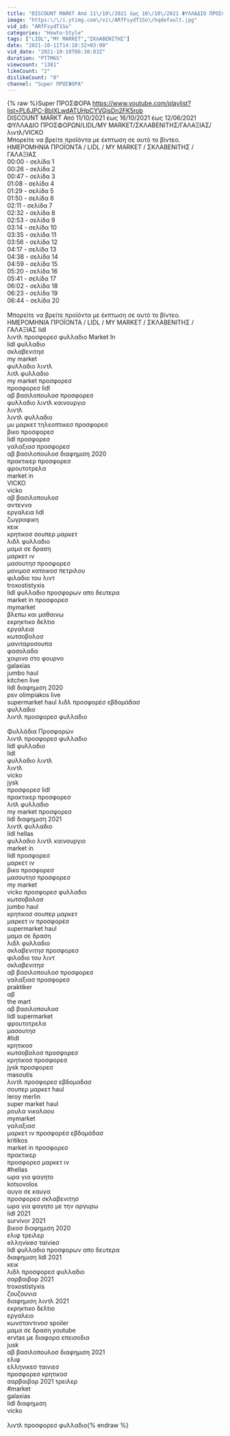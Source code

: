 ```yaml
---
title: "DISCOUNT MARKT Από 11\/10\/2021 έως 16\/10\/2021 ΦΥΛΛΑΔΙΟ ΠΡΟΣΦΟΡΩΝ\/LIDL\/ΓΑΛΑΞΙΑΣ\/λιντλ\/VICKO"
image: "https:\/\/i.ytimg.com\/vi\/ARfFsydT1So\/hqdefault.jpg"
vid_id: "ARfFsydT1So"
categories: "Howto-Style"
tags: ["LIDL","MY MARKET","ΣΚΛΑΒΕΝΙΤΗΣ"]
date: "2021-10-11T14:18:32+03:00"
vid_date: "2021-10-10T06:30:03Z"
duration: "PT7M6S"
viewcount: "1381"
likeCount: "2"
dislikeCount: "0"
channel: "Super ΠΡΟΣΦΟΡΑ"
---
```

{% raw %}Super ΠΡΟΣΦΟΡΑ <a rel="nofollow" target="blank" href="https://www.youtube.com/playlist?list=PL6JPC-8bIXLwdATUHpCYVGjsDn2FK5rob">https://www.youtube.com/playlist?list=PL6JPC-8bIXLwdATUHpCYVGjsDn2FK5rob</a><br />DISCOUNT MARKT Από 11/10/2021 έως 16/10/2021 έως 12/06/2021 ΦΥΛΛΑΔΙΟ ΠΡΟΣΦΟΡΩΝ/LIDL/MY MARKET/ΣΚΛΑΒΕΝΙΤΗΣ/ΓΑΛΑΞΙΑΣ/λιντλ/VICKO<br />Μπορείτε να βρείτε προϊόντα με έκπτωση σε αυτό το βίντεο.<br />ΗΜΕΡΟΜΗΝΙΑ ΠΡΟΪΟΝΤΑ / LIDL / MY MARKET / ΣΚΛΑΒΕΝΙΤΗΣ / ΓΑΛΑΞΙΑΣ<br />00:00 -  σελίδα 1<br />00:26 -  σελίδα 2<br />00:47 -  σελίδα 3<br />01:08 -  σελίδα 4<br />01:29 -  σελίδα 5<br />01:50 -  σελίδα 6<br />02:11 -  σελίδα 7<br />02:32 -  σελίδα 8<br />02:53 -  σελίδα 9<br />03:14 -  σελίδα 10<br />03:35 -  σελίδα 11<br />03:56 -  σελίδα 12<br />04:17 -  σελίδα 13<br />04:38 -  σελίδα 14<br />04:59 -  σελίδα 15<br />05:20 -  σελίδα 16<br />05:41 -  σελίδα 17<br />06:02 -  σελίδα 18<br />06:23 -  σελίδα 19<br />06:44 -  σελίδα 20<br /><br />Μπορείτε να βρείτε προϊόντα με έκπτωση σε αυτό το βίντεο.<br />ΗΜΕΡΟΜΗΝΙΑ ΠΡΟΪΟΝΤΑ / LIDL / MY MARKET / ΣΚΛΑΒΕΝΙΤΗΣ / ΓΑΛΑΞΙΑΣ lidl<br />λιντλ προσφορεσ φυλλαδιο Market In<br />lidl φυλλαδιο<br />σκλαβενιτησ<br />my market<br />φυλλαδιο λιντλ<br />λιτλ φυλλαδιο<br />my market προσφορεσ<br />προσφορεσ lidl<br />αβ βασιλοπουλοσ προσφορεσ<br />φυλλαδιο λιντλ καινουργιο<br />λιντλ<br />λιντλ φυλλαδιο<br />μυ μαρκετ τηλεοπτικεσ προσφορεσ<br />βικο προσφορεσ<br />lidl προσφορεσ<br />γαλαξιασ προσφορεσ<br />αβ βασιλοπουλοσ διαφημιση 2020<br />πρακτικερ προσφορεσ<br />φρουτοτρελα<br />market in<br />VICKO<br />vicko<br />αβ βασιλοπουλοσ<br />αντεννα<br />εργαλεια lidl<br />ζωγραφικη<br />κεικ<br />κρητικοσ σουπερ μαρκετ<br />λιδλ φυλλαδιο<br />μαμα σε δραση<br />μαρκετ ιν<br />μασουτησ προσφορεσ<br />μονιμοσ κατοικοσ πετριλου<br />φιλαδιο του λιντ<br />troxostistyxis<br />lidl φυλλαδιο προσφορων απο δευτερα<br />market in προσφορεσ<br />mymarket<br />βλεπω και μαθαινω<br />εκρηκτικο δελτιο<br />εργαλεια<br />κωτσοβολοσ<br />μανιταροσουπα<br />φασολαδα<br />χοιρινο στο φουρνο<br />galaxias<br />jumbo haul<br />kitchen live<br />lidl διαφημιση 2020<br />psv olimpiakos live<br />supermarket haul λιδλ προσφορέσ εβδομάδασ<br /> φυλλαδιο<br />λιντλ προσφορεσ φυλλαδιο<br /><br />Φυλλάδια Προσφορών<br />λιντλ προσφορεσ φυλλαδιο<br />lidl φυλλαδιο<br />lidl<br />φυλλαδιο λιντλ<br />λιντλ<br />vicko<br />jysk<br />προσφορεσ lidl<br />πρακτικερ προσφορεσ<br />λιτλ φυλλαδιο<br />my market προσφορεσ<br />lidl διαφημιση 2021<br />λιντλ φυλλαδιο<br />lidl hellas<br />φυλλαδιο λιντλ καινουργιο<br />market in<br />lidl προσφορεσ<br />μαρκετ ιν<br />βικο προσφορεσ<br />μασουτησ προσφορεσ<br />my market<br />vicko προσφορεσ φυλλαδιο<br />κωτσοβολοσ<br />jumbo haul<br />κρητικοσ σουπερ μαρκετ<br />μαρκετ ιν προσφορέσ<br />supermarket haul<br />μαμα σε δραση<br />λιδλ φυλλαδιο<br />σκλαβενιτησ προσφορεσ<br />φιλαδιο του λιντ<br />σκλαβενιτησ<br />αβ βασιλοπουλοσ προσφορεσ<br />γαλαξιασ προσφορεσ<br />praktiker<br />αβ<br />the mart<br />αβ βασιλοπουλοσ<br />lidl supermarket<br />φρουτοτρελα<br />μασουτησ<br />#lidl<br />κρητικοσ<br />κωτσοβολοσ προσφορεσ<br />κρητικοσ προσφορεσ<br />jysk προσφορεσ<br />masoutis<br />λιντλ προσφορεσ εβδομαδασ<br />σουπερ μαρκετ haul<br />leroy merlin<br />super market haul<br />ρουλα νικολαου<br />mymarket<br />γαλαξιασ<br />μαρκετ ιν προσφορέσ εβδομάδασ<br />kritikos<br />market in προσφορεσ<br />πρακτικερ<br />προσφορεσ μαρκετ ιν<br />#hellas<br />ωρα για φαγητο<br />kotsovolos<br />αυγα σε καυγα<br />προσφορεσ σκλαβενιτησ<br />ωρα για φαγητο με την αργυρω<br />lidl 2021<br />survivor 2021<br />βικοσ διαφημιση 2020<br />ελιφ τρειλερ<br />eλληνiκeσ ταiνieσ<br />lidl φυλλαδιο προσφορων απο δευτερα<br />διαφημιση lidl 2021<br />κεικ<br />λιδλ προσφορεσ φυλλαδιο<br />σαρβαιβορ 2021<br />troxostistyxis<br />ζουζουνια<br />διαφημιση λιντλ 2021<br />εκρηκτικο δελτιο<br />εργαλειο<br />κωνσταντινοσ spoiler<br />μαμα σε δραση youtube<br />ervtas με διαφορα επεισοδια<br />jusk<br />αβ βασιλοπουλοσ διαφημιση 2021<br />ελιφ<br />ελληνικεσ ταινιεσ<br />προσφορεσ κρητικοσ<br />σαρβαιβορ 2021 τρειλερ<br />#market<br />galaxias<br />lidl διαφημιση<br />vicko<br /> <br />λιντλ προσφορεσ φυλλαδιο{% endraw %}
